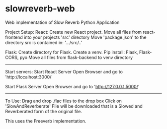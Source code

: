 # slowreverb-web
Web implementation of Slow Reverb Python Application


Project Setup:
React:
Create new React project.
Move all files from react-frontend into your projects 'src' directory
Move 'package.json' to the directory src is contained in: '.../src/..'

Flask:
Create directory for Flask.
Create a venv.
Pip install:
  Flask, Flask-CORS, pyo
Move all files from flask-backend to venv directory

-------
Start servers:
Start React Server
Open Browser and go to 'http://localhost:3000/'

Start Flask Server
Open Browser and go to 'http://127.0.0.1:5000/'

-------
To Use:
Drag and drop .flac files to the drop box
Click on 'SlowAndReverberate'
File will be downloaded that is a Slowed and Reverberated form of the original file.

This uses the Freeverb implementation.
